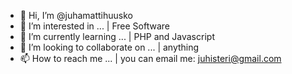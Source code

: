 - 👋 Hi, I’m @juhamattihuusko
- 👀 I’m interested in ... | Free Software
- 🌱 I’m currently learning ... | PHP and Javascript
- 💞️ I’m looking to collaborate on ... | anything
- 📫 How to reach me ... | you can email me: juhisteri@gmail.com



<!---
juhamattihuusko/juhamattihuusko is a ✨ special ✨ repository because its `README.md` (this file) appears on your GitHub profile.
You can click the Preview link to take a look at your changes.
--->
